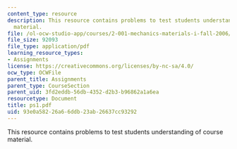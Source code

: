 ```yaml
---
content_type: resource
description: This resource contains problems to test students understanding of course
  material.
file: /ol-ocw-studio-app/courses/2-001-mechanics-materials-i-fall-2006/93e0a58226a66ddb23ab26637cc93292_ps1.pdf
file_size: 92093
file_type: application/pdf
learning_resource_types:
- Assignments
license: https://creativecommons.org/licenses/by-nc-sa/4.0/
ocw_type: OCWFile
parent_title: Assignments
parent_type: CourseSection
parent_uid: 3fd2eddb-56db-4352-d2b3-b96862a1a6ea
resourcetype: Document
title: ps1.pdf
uid: 93e0a582-26a6-6ddb-23ab-26637cc93292
---
```

This resource contains problems to test students understanding of course material.